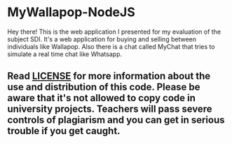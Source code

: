 # MyWallapop-NodeJS

Hey there! This is the web application I presented for my evaluation of the subject SDI. It's a web application for buying and selling between individuals like Wallapop. Also there is a chat called MyChat that tries to simulate a real time chat like Whatsapp. 

## __**Read [LICENSE](https://github.com/gemarico/MyWallapop-NodeJS/blob/master/LICENSE) for more information about the use and distribution of this code. Please be aware that it's not allowed to copy code in university projects. Teachers will pass severe controls of plagiarism and you can get in serious trouble if you get caught.**__
